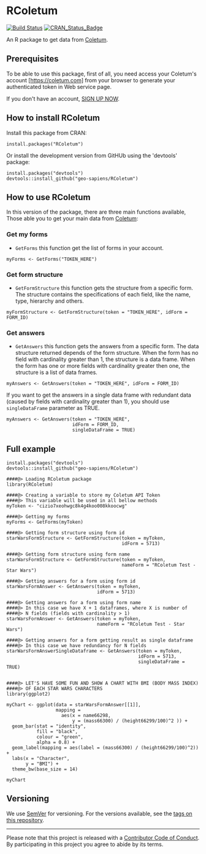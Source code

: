 # RColetum
[![Build Status](https://travis-ci.org/geo-sapiens/RColetum.svg)](https://travis-ci.org/geo-sapiens/RColetum)
[![CRAN_Status_Badge](http://www.r-pkg.org/badges/version/RColetum)](https://cran.r-project.org/package=RColetum)

An R package to get data from [Coletum](https://coletum.com).

## Prerequisites
To be able to use this package, first of all, you need access your Coletum's
account [https://coletum.com] from your browser to generate your
authenticated token in Web service page.

If you don't have an account, [SIGN UP NOW](https://coletum.com/en_US/register/).

## How to install RColetum

Install this package from CRAN:
```{r}
install.packages("RColetum")
```

Or install the development version from GitHUb using the 'devtools' package:
```{r}
install.packages("devtools")
devtools::install_github("geo-sapiens/RColetum")
```

## How to use RColetum
In this version of the package, there are three main functions available, 
Those able you to get your main data from [Coletum](https://coletum.com):

### Get my forms
* `GetForms` this function get the list of forms in your account.

```{r}
myForms <- GetForms("TOKEN_HERE")
```
### Get form structure
* `GetFormStructure` this function gets the structure from a specific form. The
structure contains the specifications of each field, like the name, type, 
hierarchy and others.

```{r}
myFormStructure <- GetFormStructure(token = "TOKEN_HERE", idForm = FORM_ID)
```
### Get answers
* `GetAnswers` this function gets the answers from a specific form. The data 
structure returned depends of the form structure. When the form has no 
field with cardinality greater than 1, the structure is a data frame. When the 
form has one or more fields with cardinality greater then one, the structure 
is a list of data frames.

```{r}
myAnswers <- GetAnswers(token = "TOKEN_HERE", idForm = FORM_ID)
```

If you want to get the answers in a single data frame with redundant data 
(caused by fields with cardinality greater than 1), you should use 
`singleDataFrame` parameter as TRUE.

```{r}
myAnswers <- GetAnswers(token = "TOKEN_HERE", 
                        idForm = FORM_ID, 
                        singleDataFrame = TRUE)
```

## Full example
```{r}
install.packages("devtools")
devtools::install_github("geo-sapiens/RColetum")

####@> Loading RColetum package
library(RColetum)

####@> Creating a variable to store my Coletum API Token
####@> This variable will be used in all bellow methods
myToken <- "cizio7xeohwgc8k4g4koo008kkoocwg"

####@> Getting my forms
myForms <- GetForms(myToken)

####@> Getting form structure using form id
starWarsFormStructure <- GetFormStructure(token = myToken,
                                          idForm = 5713)

####@> Getting form structure using form name
starWarsFormStructure <- GetFormStructure(token = myToken,  
                                          nameForm = "RColetum Test - Star Wars")

####@> Getting answers for a form using form id
starWarsFormAnswer <- GetAnswers(token = myToken, 
                                 idForm = 5713)

####@> Getting answers for a form using form name
####@> In this case we have X + 1 dataframes, where X is number of 
####@> N fields (fields with cardinality > 1)
starWarsFormAnswer <- GetAnswers(token = myToken, 
                                 nameForm = "RColetum Test - Star Wars")

####@> Getting answers for a form getting result as single dataframe
####@> In this case we have redundancy for N fields
starWarsFormAnswerSingleDataframe <- GetAnswers(token = myToken, 
                                                idForm = 5713, 
                                                singleDataFrame = TRUE)


####@> LET'S HAVE SOME FUN AND SHOW A CHART WITH BMI (BODY MASS INDEX) 
####@> OF EACH STAR WARS CHARACTERS
library(ggplot2)

myChart <- ggplot(data = starWarsFormAnswer[[1]], 
                  mapping = 
                    aes(x = name66298, 
                        y = (mass66300) / (height66299/100)^2 )) +
  geom_bar(stat = "identity", 
           fill = "black", 
           colour = "green",
           alpha = 0.8) +
  geom_label(mapping = aes(label = (mass66300) / (height66299/100)^2)) +
  labs(x = "Character", 
       y = "BMI") +
  theme_bw(base_size = 14)

myChart

```

## Versioning
We use [SemVer](http://semver.org/) for versioning. For the versions available,
see the [tags on this repository](https://github.com/geo-sapiens/RColetum/tags).

-----
Please note that this project is released with a [Contributor Code of
Conduct](CODE_OF_CONDUCT.md).
By participating in this project you agree to abide by its terms.
